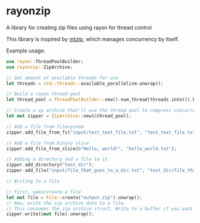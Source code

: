 # rayonzip

A library for creating zip files using rayon for thread control

This library is inspired by [mtzip](https://crates.io/crates/mtzip), which manages concurrency by itself.

Example usage:

```rs
use rayon::ThreadPoolBuilder;
use rayonzip::ZipArchive;

// Get amount of available threads for use
let threads = std::threads::available_parallelism.unwrap();

// Build a rayon thread pool
let thread_pool = ThreadPoolBuilder::new().num_thread(threads.into()).build().unwrap();

// Create a zp archive that'll use the thread pool to compress concurrently
let mut zipper = ZipArchive::new(&thread_pool);

// Add a file from filesystem
zipper.add_file_from_fs("input/test_text_file.txt", "test_text_file.txt");

// Add a file from binary slice
zipper.add_file_from_slice(b"Hello, world!", "hello_world.txt");

// Adding a directory and a file to it
zipper.add_directory("test_dir");
zipper.add_file("input/file_that_goes_to_a_dir.txt", "test_dir/file_that_goes_to_a_dir.txt");

// Writing to a file

// First, open/create a file
let mut file = File::create("output.zip").unwrap();
// Now, write the zip archive data to a file.
// This consumes the zip archive struct. Write to a buffer if you want to write to multiple destinations
zipper.write(&mut file).unwrap();
```
